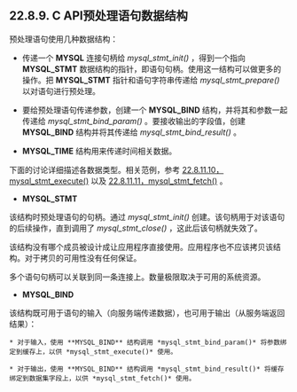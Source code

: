 ## 22.8.9. C API预处理语句数据结构

预处理语句使用几种数据结构：

* 传递一个 **MYSQL** 连接句柄给 *mysql_stmt_init()* ，得到一个指向 **MYSQL_STMT** 数据结构的指针，即语句句柄。使用这一结构可以做更多的操作。把 **MYSQL_STMT** 指针和语句字符串传递给 *mysql_stmt_prepare()* 以对语句进行预处理。

* 要给预处理语句传递参数，创建一个 **MYSQL_BIND** 结构，并将其和参数一起传递给 *mysql_stmt_bind_param()* 。要接收输出的字段值，创建 **MYSQL_BIND** 结构并将其传递给 *mysql_stmt_bind_result()* 。

* **MYSQL_TIME** 结构用来传递时间相关数据。


下面的讨论详细描述各数据类型。相关范例，参考 [22.8.11.10，mysql_stmt_execute()]() 以及 [22.8.11.11，mysql_stmt_fetch()]() 。

* **MYSQL_STMT**

该结构时预处理语句的句柄。通过 *mysql_stmt_init()* 创建。该句柄用于对该语句的后续操作，直到调用了 *mysql_stmt_close()* ，这此后该句柄就失效了。

该结构没有哪个成员被设计成让应用程序直接使用。应用程序也不应该拷贝该结构。对于拷贝的可用性没有任何保证。

多个语句句柄可以关联到同一条连接上。数量极限取决于可用的系统资源。

* **MYSQL_BIND**

该结构既可用于语句的输入（向服务端传递数据），也可用于输出（从服务端返回结果）：

	* 对于输入，使用 **MYSQL_BIND** 结构调用 *mysql_stmt_bind_param()* 将参数绑定到缓存上，以供 *mysql_stmt_execute()* 使用。
	
	* 对于输出，使用 **MYSQL_BIND** 结构调用 *mysql_stmt_bind_result()* 将缓存绑定到数据集字段上，以供 *mysql_stmt_fetch()* 使用。
	
	